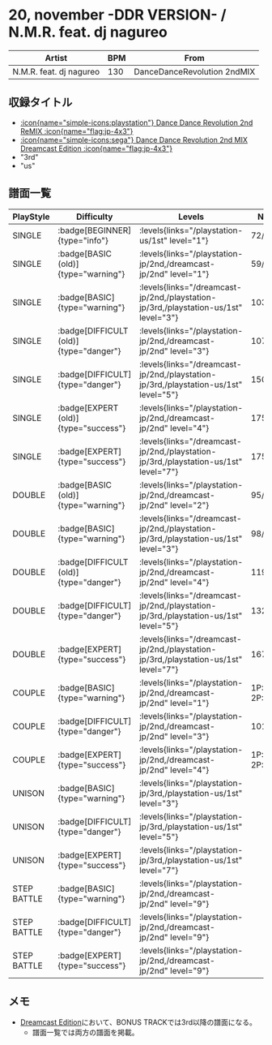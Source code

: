 # 20, november -DDR VERSION- / N.M.R. feat. dj nagureo

|Artist|BPM|From|
|------|---|----|
|N.M.R. feat. dj nagureo|130|DanceDanceRevolution 2ndMIX|

## 収録タイトル

- [:icon{name="simple-icons:playstation"} Dance Dance Revolution 2nd ReMIX :icon{name="flag:jp-4x3"}](/playstation-jp/2nd)
- [:icon{name="simple-icons:sega"} Dance Dance Revolution 2nd MIX Dreamcast Edition :icon{name="flag:jp-4x3"}](/dreamcast-jp/2nd)
- "3rd"
- "us"

## 譜面一覧

|PlayStyle|Difficulty|Levels|Notes|Movie|
|---------|----------|------|-----|-----|
|SINGLE| :badge[BEGINNER]{type="info"}| :levels{links="/playstation-us/1st" level="1"}|72/0||
|SINGLE| :badge[BASIC (old)]{type="warning"}| :levels{links="/playstation-jp/2nd,/dreamcast-jp/2nd" level="1"}|59/0||
|SINGLE| :badge[BASIC]{type="warning"}| :levels{links="/dreamcast-jp/2nd,/playstation-jp/3rd,/playstation-us/1st" level="3"}|103/0||
|SINGLE| :badge[DIFFICULT (old)]{type="danger"}| :levels{links="/playstation-jp/2nd,/dreamcast-jp/2nd" level="3"}|107/0||
|SINGLE| :badge[DIFFICULT]{type="danger"}| :levels{links="/dreamcast-jp/2nd,/playstation-jp/3rd,/playstation-us/1st" level="5"}|150/0||
|SINGLE| :badge[EXPERT (old)]{type="success"}| :levels{links="/playstation-jp/2nd,/dreamcast-jp/2nd" level="4"}|175/0||
|SINGLE| :badge[EXPERT]{type="success"}| :levels{links="/dreamcast-jp/2nd,/playstation-jp/3rd,/playstation-us/1st" level="7"}|175/0||
|DOUBLE| :badge[BASIC (old)]{type="warning"}| :levels{links="/playstation-jp/2nd,/dreamcast-jp/2nd" level="2"}|95/0||
|DOUBLE| :badge[BASIC]{type="warning"}| :levels{links="/dreamcast-jp/2nd,/playstation-jp/3rd,/playstation-us/1st" level="3"}|98/0||
|DOUBLE| :badge[DIFFICULT (old)]{type="danger"}| :levels{links="/playstation-jp/2nd,/dreamcast-jp/2nd" level="4"}|119/0||
|DOUBLE| :badge[DIFFICULT]{type="danger"}| :levels{links="/dreamcast-jp/2nd,/playstation-jp/3rd,/playstation-us/1st" level="5"}|132/0||
|DOUBLE| :badge[EXPERT]{type="success"}| :levels{links="/dreamcast-jp/2nd,/playstation-jp/3rd,/playstation-us/1st" level="7"}|167/0||
|COUPLE| :badge[BASIC]{type="warning"}| :levels{links="/playstation-jp/2nd,/dreamcast-jp/2nd" level="1"}|1P:62/0 2P:61/0||
|COUPLE| :badge[DIFFICULT]{type="danger"}| :levels{links="/playstation-jp/2nd,/dreamcast-jp/2nd" level="3"}|101/0||
|COUPLE| :badge[EXPERT]{type="success"}| :levels{links="/playstation-jp/2nd,/dreamcast-jp/2nd" level="4"}|1P:151/0 2P:153/0||
|UNISON| :badge[BASIC]{type="warning"}| :levels{links="/playstation-jp/3rd,/playstation-us/1st" level="3"}|||
|UNISON| :badge[DIFFICULT]{type="danger"}| :levels{links="/playstation-jp/3rd,/playstation-us/1st" level="5"}|||
|UNISON| :badge[EXPERT]{type="success"}| :levels{links="/playstation-jp/3rd,/playstation-us/1st" level="7"}|||
|STEP BATTLE| :badge[BASIC]{type="warning"}| :levels{links="/playstation-jp/2nd,/dreamcast-jp/2nd" level="9"}|||
|STEP BATTLE| :badge[DIFFICULT]{type="danger"}| :levels{links="/playstation-jp/2nd,/dreamcast-jp/2nd" level="9"}|||
|STEP BATTLE| :badge[EXPERT]{type="success"}| :levels{links="/playstation-jp/2nd,/dreamcast-jp/2nd" level="9"}|||

## メモ

- [Dreamcast Edition](/dreamcast-jp/2nd)において、BONUS TRACKでは3rd以降の譜面になる。
  - 譜面一覧では両方の譜面を掲載。
